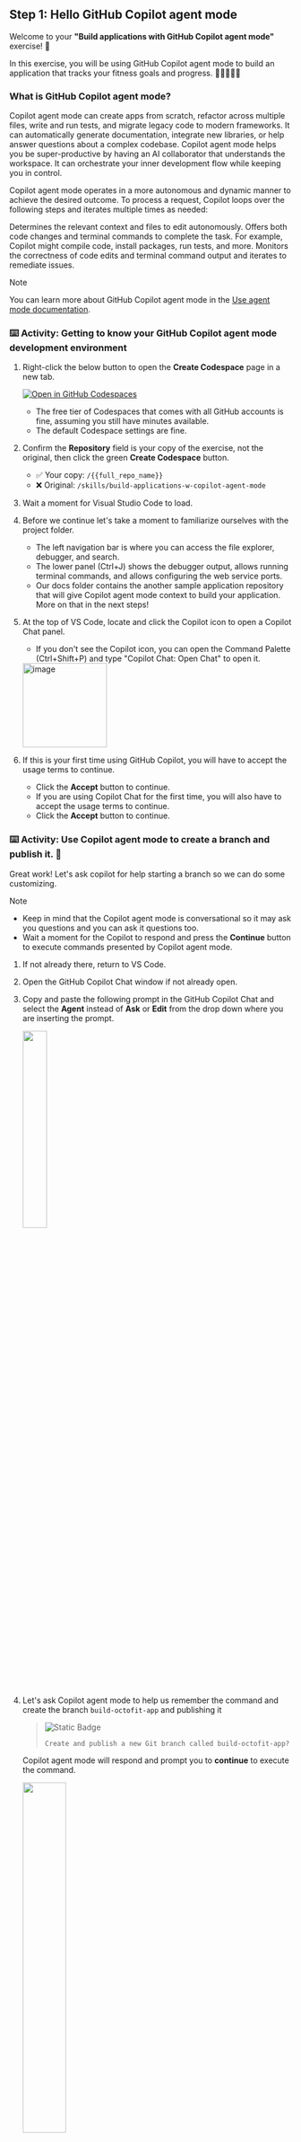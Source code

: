 ## Step 1: Hello GitHub Copilot agent mode

Welcome to your **"Build applications with GitHub Copilot agent mode"** exercise! :robot:

In this exercise, you will be using GitHub Copilot agent mode to build an application that tracks your fitness goals and progress. 🏋️‍♂️🏃‍♀️💪

### What is GitHub Copilot agent mode?

Copilot agent mode can create apps from scratch, refactor across multiple files, write and run tests, and migrate legacy code to modern frameworks. It can automatically generate documentation, integrate new libraries, or help answer questions about a complex codebase. Copilot agent mode helps you be super-productive by having an AI collaborator that understands the workspace. It can orchestrate your inner development flow while keeping you in control.

Copilot agent mode operates in a more autonomous and dynamic manner to achieve the desired outcome. To process a request, Copilot loops over the following steps and iterates multiple times as needed:

Determines the relevant context and files to edit autonomously.
Offers both code changes and terminal commands to complete the task. For example, Copilot might compile code, install packages, run tests, and more.
Monitors the correctness of code edits and terminal command output and iterates to remediate issues.

> [!NOTE]
> You can learn more about GitHub Copilot agent mode in the [Use agent mode documentation](https://code.visualstudio.com/docs/copilot/chat/chat-agent-mode).

### :keyboard: Activity: Getting to know your GitHub Copilot agent mode development environment

1. Right-click the below button to open the **Create Codespace** page in a new tab.

   [![Open in GitHub Codespaces](https://github.com/codespaces/badge.svg)](https://codespaces.new/{{full_repo_name}}?quickstart=1)

   - The free tier of Codespaces that comes with all GitHub accounts is fine, assuming you still have minutes available.
   - The default Codespace settings are fine.

1. Confirm the **Repository** field is your copy of the exercise, not the original, then click the green **Create Codespace** button.

   - ✅ Your copy: `/{{full_repo_name}}`
   - ❌ Original: `/skills/build-applications-w-copilot-agent-mode`

1. Wait a moment for Visual Studio Code to load.

1. Before we continue let's take a moment to familiarize ourselves with the project folder.

   - The left navigation bar is where you can access the file explorer, debugger, and search.
   - The lower panel (Ctrl+J) shows the debugger output, allows running terminal commands, and allows configuring the web service ports.
   - Our docs folder contains the another sample application repository that will give Copilot agent mode context to build your application. More on that in the next steps!

1. At the top of VS Code, locate and click the Copilot icon to open a Copilot Chat panel.

   - If you don't see the Copilot icon, you can open the Command Palette (Ctrl+Shift+P) and type "Copilot Chat: Open Chat" to open it.

   <img width="150" alt="image" src="https://github.com/user-attachments/assets/5e64db46-95cb-415d-badc-b6b8677f10c1" />

1. If this is your first time using GitHub Copilot, you will have to accept the usage terms to continue.
    - Click the **Accept** button to continue.
    - If you are using Copilot Chat for the first time, you will also have to accept the usage terms to continue.
    - Click the **Accept** button to continue.

### :keyboard: Activity: Use Copilot agent mode to create a branch and publish it. 🙋

Great work! Let's ask copilot for help starting a branch so we can do some customizing.

> [!NOTE]
> - Keep in mind that the Copilot agent mode is conversational so it may ask you questions and you can ask it questions too.
> - Wait a moment for the Copilot to respond and press the **Continue** button to execute commands presented by Copilot agent mode.

1. If not already there, return to VS Code.
1. Open the GitHub Copilot Chat window if not already open.
1. Copy and paste the following prompt in the GitHub Copilot Chat and select the **Agent** instead of **Ask** or **Edit** from the drop down where you are inserting the prompt.

   <img src="https://github.com/user-attachments/assets/e172f5c0-bc2a-45a9-a301-9af8bfbd6a2e" width=30% height=30%>

1. Let's ask Copilot agent mode to help us remember the command and create the branch `build-octofit-app` and publishing it

   > ![Static Badge](https://img.shields.io/badge/-Prompt-text?style=flat-square&logo=github%20copilot&labelColor=512a97&color=ecd8ff)
   >
   > ```prompt
   > Create and publish a new Git branch called build-octofit-app?
   > ```

   Copilot agent mode will respond and prompt you to **continue** to execute the command.</br>

   <img src=https://github.com/user-attachments/assets/d1652fc1-78e5-49c6-9303-b455815eea8f width=40% height=40%>

1. Now that we are happy with the command, press the `Continue` button to let Copilot agent mode run it for us. No need to copy and paste!

1. After a moment, look in the VS Code lower status bar, on the left, to see the active branch. It should now say `build-octofit-app`. If so, you are all done with this step!

1. Now that your branch is pushed to GitHub, Mona should already be busy checking your work. Give her a moment and keep watch in the comments. You will see her respond with progress info and the next lesson.

<details>
<summary>Having trouble? 🤷</summary><br/>

If you don't get feedback, here are some things to check:

- Make sure your created the branch with the exact name `build-octofit-app`. No prefixes or suffixes.
- Make sure the branch was indeed published to your repository.

</details>
